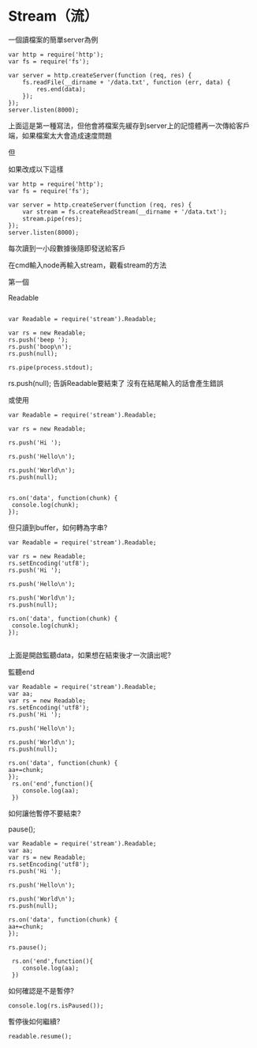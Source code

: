 # Stream（流）

一個讀檔案的簡單server為例

```
var http = require('http');
var fs = require('fs');

var server = http.createServer(function (req, res) {
    fs.readFile(__dirname + '/data.txt', function (err, data) {
        res.end(data);
    });
});
server.listen(8000);
```

上面這是第一種寫法，但他會將檔案先緩存到server上的記憶體再一次傳給客戶端，如果檔案太大會造成速度問題

但

如果改成以下這樣

```
var http = require('http');
var fs = require('fs');

var server = http.createServer(function (req, res) {
    var stream = fs.createReadStream(__dirname + '/data.txt');
    stream.pipe(res);
});
server.listen(8000);
```
每次讀到一小段數據後隨即發送給客戶

在cmd輸入node再輸入stream，觀看stream的方法


第一個

Readable

```

var Readable = require('stream').Readable;

var rs = new Readable;
rs.push('beep ');
rs.push('boop\n');
rs.push(null);

rs.pipe(process.stdout);
```
rs.push(null); 告訴Readable要結束了
沒有在結尾輸入的話會產生錯誤

或使用

```
var Readable = require('stream').Readable;

var rs = new Readable;

rs.push('Hi ');

rs.push('Hello\n');

rs.push('World\n');
rs.push(null);


rs.on('data', function(chunk) {
 console.log(chunk);
});

```

但只讀到buffer，如何轉為字串?
```
var Readable = require('stream').Readable;

var rs = new Readable;
rs.setEncoding('utf8');
rs.push('Hi ');

rs.push('Hello\n');

rs.push('World\n');
rs.push(null);

rs.on('data', function(chunk) {
 console.log(chunk);
});
 

```

上面是開啟監聽data，如果想在結束後才一次讀出呢?

監聽end

```
var Readable = require('stream').Readable;
var aa;
var rs = new Readable;
rs.setEncoding('utf8');
rs.push('Hi ');

rs.push('Hello\n');

rs.push('World\n');
rs.push(null);

rs.on('data', function(chunk) {
aa+=chunk;
});
 rs.on('end',function(){
 	console.log(aa);
 })

```
如何讓他暫停不要結束?

pause();

```
var Readable = require('stream').Readable;
var aa;
var rs = new Readable;
rs.setEncoding('utf8');
rs.push('Hi ');

rs.push('Hello\n');

rs.push('World\n');
rs.push(null);

rs.on('data', function(chunk) {
aa+=chunk;
});

rs.pause();

 rs.on('end',function(){
 	console.log(aa);
 })
```
如何確認是不是暫停?

```
console.log(rs.isPaused());
```
暫停後如何繼續?
```
readable.resume();
```
